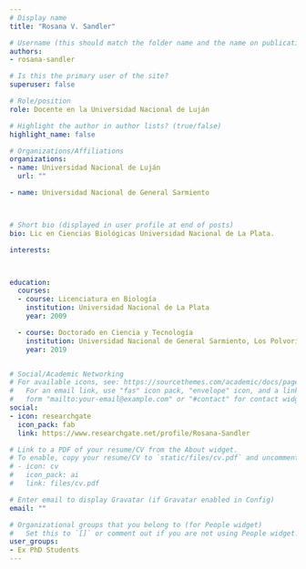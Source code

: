 ```yaml
---
# Display name
title: "Rosana V. Sandler"

# Username (this should match the folder name and the name on publications)
authors:
- rosana-sandler

# Is this the primary user of the site?
superuser: false

# Role/position
role: Docente en la Universidad Nacional de Luján

# Highlight the author in author lists? (true/false)
highlight_name: false

# Organizations/Affiliations
organizations:
- name: Universidad Nacional de Luján
  url: ""

- name: Universidad Nacional de General Sarmiento



# Short bio (displayed in user profile at end of posts)
bio: Lic en Ciencias Biológicas Universidad Nacional de La Plata.

interests:



education:
  courses:
  - course: Licenciatura en Biología
    institution: Universidad Nacional de La Plata
    year: 2009

  - course: Doctorado en Ciencia y Tecnología
    institution: Universidad Nacional de General Sarmiento, Los Polvorines, Argentina.
    year: 2019


# Social/Academic Networking
# For available icons, see: https://sourcethemes.com/academic/docs/page-builder/#icons
#   For an email link, use "fas" icon pack, "envelope" icon, and a link in the
#   form "mailto:your-email@example.com" or "#contact" for contact widget.
social:
- icon: researchgate
  icon_pack: fab
  link: https://www.researchgate.net/profile/Rosana-Sandler

# Link to a PDF of your resume/CV from the About widget.
# To enable, copy your resume/CV to `static/files/cv.pdf` and uncomment the lines below.
# - icon: cv
#   icon_pack: ai
#   link: files/cv.pdf

# Enter email to display Gravatar (if Gravatar enabled in Config)
email: ""

# Organizational groups that you belong to (for People widget)
#   Set this to `[]` or comment out if you are not using People widget.
user_groups:
- Ex PhD Students
---
```


